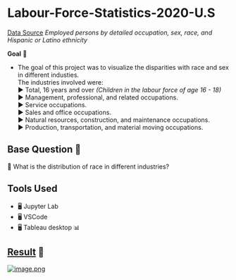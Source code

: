 # Labour-Force-Statistics-2020-U.S

[Data Source](https://www.bls.gov/cps/cpsaat11.htm) _Employed persons by detailed occupation, sex, race, and Hispanic or Latino ethnicity_

**Goal** 🏁
- The goal of this project was to visualize the disparities with race and sex in different industies.  
  The industries involved were:  
    ▶️ Total, 16 years and over _(Children in the labour force of age 16 - 18)_  
    ▶️ Management, professional, and related occupations.  
    ▶️ Service occupations.  
    ▶️ Sales and office occupations.  
    ▶️ Natural resources, construction, and maintenance occupations.  
    ▶️ Production, transportation, and material moving occupations.  
    
## Base Question 💭
🥇 What is the distribution of race in different industries?

## Tools Used
- 🖥️ Jupyter Lab
- 🖥️ VSCode
- 🖥️ Tableau desktop 📊

## [Result](https://public.tableau.com/profile/quinsy.brenda#!/vizhome/16YearsAndOlder/Dashboard1) 🥂

[![image.png](https://i.postimg.cc/B6JCH5hH/image.png)](https://postimg.cc/3ybpHGQx)

